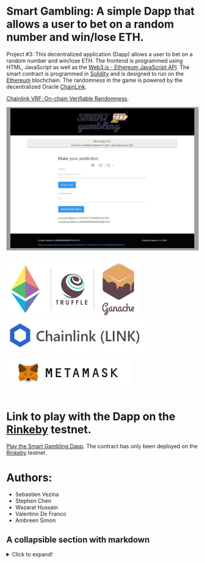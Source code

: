 # Smart Gambling: A simple Dapp that allows a user to bet on a random number and win/lose ETH.  

Project #3: This decentralized application (Dapp) allows a user to bet on a random number and win/lose ETH. The frontend is programmed using HTML, JavaScript as well as the [Web3.js - Ethereum JavaScript API](https://web3js.readthedocs.io/). The smart contract is programmed in [Solidity](https://docs.soliditylang.org/) and is designed to run on the [Ethereum](https://ethereum.org/en/) blochchain. The randomness in the game is powered by the decentralized Oracle [ChainLink](https://chain.link/solutions/chainlink-vrf). 

[Chainlink VRF: On-chain Verifiable Randomness](https://blog.chain.link/verifiable-random-functions-vrf-random-number-generation-rng-feature/). 

[![Logo](images/SmartGamblingGUI.jpg)](https://fintechcamp.github.io/SmartGambling/)

[![Logo](images/ganache.png)](https://www.trufflesuite.com/)
[![Logo](images/ChainLinkLogo.jpg)](https://chain.link/solutions/chainlink-vrf)

[![Logo](images/MetaMaskLogo.jpg)](https://metamask.io/)
<br />
<br />
# Link to play with the Dapp on the [Rinkeby](https://www.rinkeby.io/) testnet.  

[Play the Smart Gambling Dapp](https://fintechcamp.github.io/SmartGambling/). The contract has only been deployed on the [Rinkeby](https://www.rinkeby.io/) testnet.

# Authors:  
- Sebastien Vezina
- Stephen Chen
- Wazarat Hussain
- Valentino De Franco
- Ambreen Simon

## A collapsible section with markdown
<details>
  <summary>Click to expand!</summary>
  
  ## Heading
  1. A numbered
  2. list
     * With some
     * Sub bullets
</details>
